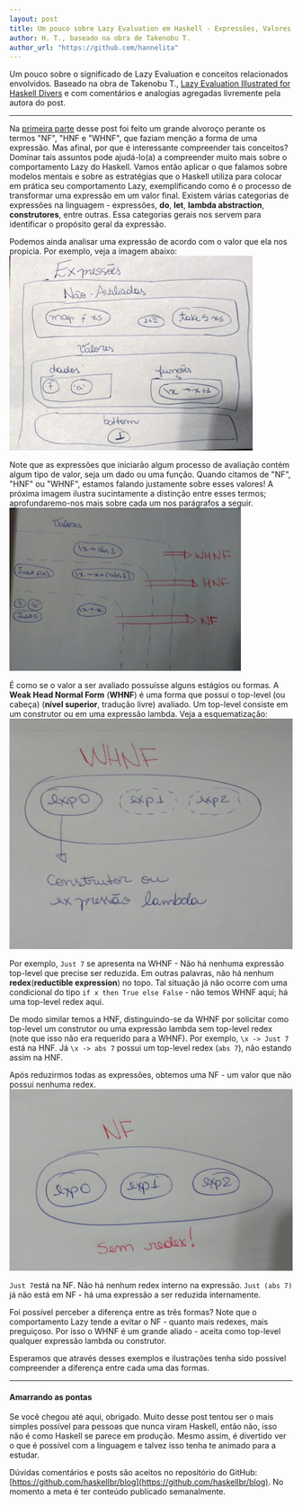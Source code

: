 ```yaml
---
layout: post
title: Um pouco sobre Lazy Evaluation em Haskell - Expressões, Valores e Formas
author: H. T., baseado na obra de Takenobu T.
author_url: "https://github.com/hannelita"
---
```

Um pouco sobre o significado de Lazy Evaluation e conceitos relacionados envolvidos. Baseado na obra de Takenobu T., [Lazy Evaluation Illustrated for Haskell Divers](https://takenobu-hs.github.io/downloads/haskell_lazy_evaluation.pdf) e com comentários e analogias agregadas livremente pela autora do post.

<!-- more -->

- - -

Na [primeira parte](/2016/01/17/lazy-evaluation-em-haskell.html) desse post foi feito um grande alvoroço perante os termos "NF", "HNF e "WHNF", que faziam menção a forma de uma expressão. Mas afinal, por que é interessante compreender tais conceitos?  Dominar tais assuntos pode ajudá-lo(a) a compreender muito mais sobre o comportamento Lazy do Haskell. Vamos então aplicar o que falamos sobre modelos mentais e sobre as estratégias que o Haskell utiliza para colocar em prática seu comportamento Lazy, exemplificando como é o processo de transformar uma expressão em um valor final. Existem várias categorias de expressões na linguagem - expressões, **do**, **let**, **lambda abstraction**, **construtores**, entre outras. Essa categorias gerais nos servem para identificar o propósito geral da expressão.

Podemos ainda analisar uma expressão de acordo com o valor que ela nos propicia. Por exemplo, veja a imagem abaixo:
![Analisando uma expressão](/assets/images/lazy_evaluation_haskell/conteudo_expressao_valor.jpg)

Note que as expressões que iniciarão algum processo de avaliação contém algum tipo de valor, seja um dado ou uma função. Quando citamos de "NF", "HNF" ou "WHNF", estamos falando justamente sobre esses valores! A próxima imagem ilustra sucintamente a distinção entre esses termos; aprofundaremo-nos mais sobre cada um nos parágrafos a seguir.
![Formas dos valores](/assets/images/lazy_evaluation_haskell/formas.jpg)

É como se o valor a ser avaliado possuísse alguns estágios ou formas. A **Weak Head Normal Form** (**WHNF**) é uma forma que possui o top-level (ou cabeça) (__nível superior__, tradução livre) avaliado. Um top-level consiste em um construtor ou em uma expressão lambda. Veja a esquematização:
![WHNF](/assets/images/lazy_evaluation_haskell/whnf.jpg)

Por exemplo, `Just 7` se apresenta na WHNF - Não há nenhuma expressão top-level que precise ser reduzida. Em outras palavras, não há nenhum **redex**(__reductible expression__) no topo. Tal situação já não ocorre com uma condicional do tipo `if x then True else False` - não temos WHNF aqui; há uma top-level redex aqui.

De modo similar temos a HNF, distinguindo-se da WHNF por solicitar como top-level um construtor ou uma expressão lambda sem top-level redex (note que isso não era requerido para a WHNF). Por exemplo, `\x -> Just 7` está na HNF. Já `\x -> abs 7` possui um top-level redex (`abs 7`), não estando assim na HNF.

Após reduzirmos todas as expressões, obtemos uma NF - um valor que não possui nenhuma redex.
![WHNF](/assets/images/lazy_evaluation_haskell/nf.jpg)

`Just 7`está na NF. Não há nenhum redex interno na expressão. `Just (abs 7)` já não está em NF - há uma expressão a ser reduzida internamente.

Foi possível perceber a diferença entre as três formas? Note que o comportamento Lazy tende a evitar o NF - quanto mais redexes, mais preguiçoso. Por isso o WHNF é um grande aliado - aceita como top-level qualquer expressão lambda ou construtor. 

Esperamos que através desses exemplos e ilustrações tenha sido possível compreender a diferença entre cada uma das formas. 

- - -

#### Amarrando as pontas
Se você chegou até aqui, obrigado. Muito desse post tentou ser o mais simples
possível para pessoas que nunca viram Haskell, então não, isso não é como
Haskell se parece em produção. Mesmo assim, é divertido ver o que é possível
com a linguagem e talvez isso tenha te animado para a estudar.

Dúvidas comentários e posts são aceitos no repositório do GitHub:
[https://github.com/haskellbr/blog](https://github.com/haskellbr/blog). No
momento a meta é ter conteúdo publicado semanalmente.


